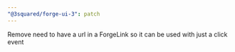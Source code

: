 ```yaml
---
"@3squared/forge-ui-3": patch
---
```


Remove need to have a url in a ForgeLink so it can be used with just a click event
